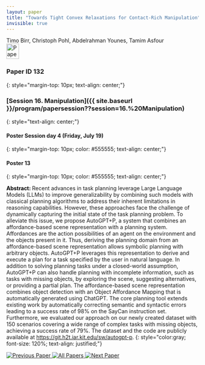 ```yaml
---
layout: paper
title: "Towards Tight Convex Relaxations for Contact-Rich Manipulation"
invisible: true
---
```

<div class="paper-authors">
<div class="paper-author-box">
    <div class="paper-author-name">Timo Birr, Christoph Pohl, Abdelrahman Younes, Tamim Asfour</div>
    <div class="paper-author-uni"></div>
</div>

</div><div class="paper-pdf">
<div> <a href="http://www.roboticsproceedings.org/rss19/p132.pdf"><img src="{{ site.baseurl }}/images/paper_link.png" alt="Paper Website" width = "33"  height = "40"/></a> </div>
</div>

### Paper ID 132
{: style="margin-top: 10px; text-align: center;"}

### [Session 16. Manipulation]({{ site.baseurl }}/program/papersession??session=16.%20Manipulation)
{: style="text-align: center;"}

#### Poster Session day 4 (Friday, July 19)
{: style="margin-top: 10px; color: #555555; text-align: center;"}

#### Poster 13
{: style="margin-top: 10px; color: #555555; text-align: center;"}

<b style="color: black;">Abstract: </b>Recent advances in task planning leverage Large Language Models (LLMs) to improve generalizability by combining such models with classical planning algorithms to address their inherent limitations in reasoning capabilities. However, these approaches face the challenge of dynamically capturing the initial state of the task planning problem. To alleviate this issue, we propose AutoGPT+P, a system that combines an affordance-based scene representation with a planning system. Affordances are the action possibilities of an agent on the environment and the objects present in it. Thus, deriving the planning domain from an affordance-based scene representation allows symbolic planning with arbitrary objects. AutoGPT+P leverages this representation to derive and execute a plan for a task specified by the user in natural language. In addition to solving planning tasks under a closed-world assumption, AutoGPT+P can also handle planning with incomplete information, such as tasks with missing objects, by exploring the scene, suggesting alternatives, or providing a partial plan. The affordance-based scene representation combines object detection with an Object Affordance Mapping that is automatically generated using ChatGPT. The core planning tool extends existing work by automatically correcting semantic and syntactic errors leading to a success rate of 98% on the SayCan instruction set. Furthermore, we evaluated our approach on our newly created dataset with 150 scenarios covering a wide range of complex tasks with missing objects, achieving a success rate of 79%. The dataset and the code are publicly available at https://git.h2t.iar.kit.edu/sw/autogpt-p.
{: style="color:gray; font-size: 120%; text-align: justified;"}


<div class="paper-menu">
<a href="{{ site.baseurl }}/program/papers/131/"> <img src="{{ site.baseurl }}/images/previous_paper_icon.png" alt="Previous Paper" title="Previous Paper"/> </a>
<a href="{{ site.baseurl }}/program/papers"><img src="{{ site.baseurl }}/images/overview_icon.png" alt="All Papers" title="All Papers"/> </a>
<a href="{{ site.baseurl }}/program/papers/133/"> <img src="{{ site.baseurl }}/images/next_paper_icon.png" alt="Next Paper" title="Next Paper"/> </a>

</div>
